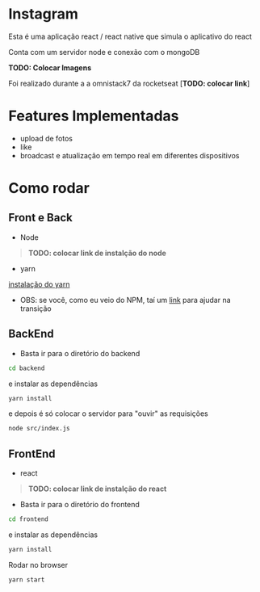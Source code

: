 # Instagram

Esta é uma aplicação react / react native que simula o aplicativo do react

Conta com um servidor node e conexão com o mongoDB


**TODO: Colocar Imagens**


Foi realizado durante a a omnistack7 da rocketseat [**TODO: colocar link**]


# Features Implementadas
- upload de fotos
- like
- broadcast e atualização em tempo real em diferentes dispositivos

# Como rodar

## Front e Back

- Node

> **TODO: colocar link de instalção do node**

- yarn

[instalação do yarn](https://yarnpkg.com/pt-BR/docs/install#debian-stable)


- OBS: se você, como eu veio do NPM, taí um [link](https://yarnpkg.com/lang/pt-br/docs/migrating-from-npm/) para ajudar na transição


## BackEnd

- Basta ir para o diretório do backend
```sh
cd backend
```

e instalar as dependências
```sh
yarn install
```

e depois é só colocar o servidor para "ouvir" as requisições
```sh
node src/index.js
```


## FrontEnd

- react

> **TODO: colocar link de instalção do react**

- Basta ir para o diretório do frontend
```sh
cd frontend
```

e instalar as dependências
```sh
yarn install
```

Rodar no browser
```sh
yarn start
```